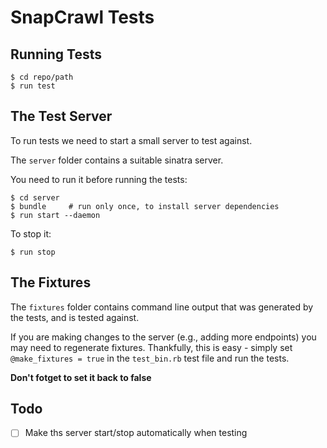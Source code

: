 SnapCrawl Tests
===============

## Running Tests

	$ cd repo/path
	$ run test
	

## The Test Server

To run tests we need to start a small server to test against.

The `server` folder contains a suitable sinatra server. 

You need to run it before running the tests:

	$ cd server
	$ bundle     # run only once, to install server dependencies
	$ run start --daemon

To stop it:

	$ run stop


## The Fixtures

The `fixtures` folder contains command line output that was generated by
the tests, and is tested against.

If you are making changes to the server (e.g., adding more endpoints) you may
need to regenerate fixtures. Thankfully, this is easy - simply set 
`@make_fixtures = true` in the `test_bin.rb` test file and run the tests.

**Don't fotget to set it back to false**

## Todo

- [ ] Make ths server start/stop automatically when testing
